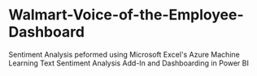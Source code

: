 # Walmart-Voice-of-the-Employee-Dashboard
Sentiment Analysis peformed using Microsoft Excel's Azure Machine Learning Text Sentiment Analysis Add-In and Dashboarding in Power BI 
